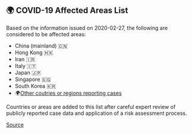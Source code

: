 ## 🌍 COVID-19 Affected Areas List

Based on the information issued on 2020-02-27, the following are considered to be affected areas:

- China (mainland) 🇨🇳
- Hong Kong 🇭🇰
- Iran 🇮🇷
- Italy 🇮🇹
- Japan 🇯🇵
- Singapore 🇸🇬
- South Korea 🇰🇷
- 🌍[Other coutries or regions reporting cases](https://www.canada.ca/en/public-health/services/diseases/2019-novel-coronavirus-infection.html)

Countries or areas are added to this list after careful expert review of publicly reported case data and application of a risk assessment process. 

[Source](https://www.canada.ca/en/public-health/services/diseases/2019-novel-coronavirus-infection/health-professionals/covid-19-affected-areas-list.html)
